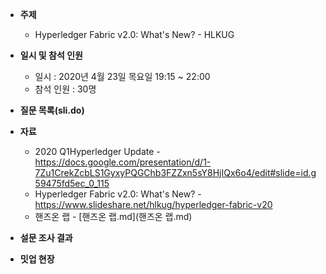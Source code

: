 - **주제**
  
  - Hyperledger Fabric v2.0: What's New? - HLKUG
- **일시 및 참석 인원**
  - 일시 : 2020년 4월 23일 목요일 19:15 ~ 22:00
  - 참석 인원 : 30명
- **질문 목록(sli.do)**
- **자료**
  - 2020 Q1Hyperledger Update - https://docs.google.com/presentation/d/1-7Zu1CrekZcbLS1GyxyPQGChb3FZZxn5sY8HjIQx6o4/edit#slide=id.g59475fd5ec_0_115
  - Hyperledger Fabric v2.0: What's New? - https://www.slideshare.net/hlkug/hyperledger-fabric-v20
  - 핸즈온 랩 - [핸즈온 랩.md](핸즈온 랩.md)
- **설문 조사 결과**
- **밋업 현장**


